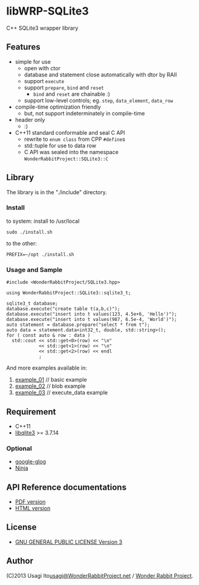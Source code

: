 # libWRP-SQLite3

C++ SQLite3 wrapper library

## Features

- simple for use
    - open with ctor
    - database and statement close automatically with dtor by RAII
    - support `execute`
    - support `prepare`, `bind` and `reset`
        - `bind` and `reset` are chainable :)
    - support low-level controls; eg. `step`, `data_element`, `data_row`
- compile-time optimization friendly
    - but, not support indeterminately in compile-time
- header only
    - :)
- C++11 standard conformable and seal C API
    - rewrite to `enum class` from CPP `#define`s
    - std::tuple for use to data row
    - C API was sealed into the namespace `WonderRabbitProject::SQLite3::C`

## Library

The library is in the "./include" directory.

### Install

to system: install to /usr/local

    sudo ./install.sh

to the other:

    PREFIX=~/opt ./install.sh

### Usage and Sample

    #include <WonderRabbitProject/SQLite3.hpp>

    using WonderRabbitProject::SQLite3::sqlite3_t;
    
    sqlite3_t database;
    database.execute("create table t(a,b,c)");
    database.execute("insert into t values(123, 4.5e+6, 'Hello')");
    database.execute("insert into t values(987, 6.5e-4, 'World')");
    auto statement = database.prepare("select * from t");
    auto data = statement.data<int32_t, double, std::string>();
    for ( const auto & row : data )
      std::cout << std::get<0>(row) << "\n"
                << std::get<1>(row) << "\n"
                << std::get<2>(row) << endl
                ;

And more examples available in:

1. [example\_01](example/example_01.cxx) // basic example
2. [example\_02](example/example_02.cxx) // blob example
2. [example\_03](example/example_03.cxx) // execute\_data example

## Requirement

* C++11
* [libqlite3](http://www.sqlite.org/) &gt;= 3.7.14

### Optional

* [google-glog](https://code.google.com/p/google-glog/)
* [Ninja](http://martine.github.com/ninja/)

## API Reference documentations

- [PDF version](https://github.com/usagi/libWRP-SQLite3/raw/master/documents/latex/refman.pdf)
- [HTML version](documents/html/index.html)

## License

* [GNU GENERAL PUBLIC LICENSE Version 3](http://www.gnu.org/licenses/gpl.html)

## Author

(C)2013 Usagi Ito<usagi@WonderRabbitProject.net> / [Wonder Rabbit Project](http://www.WonderRabbitProject.net/).

